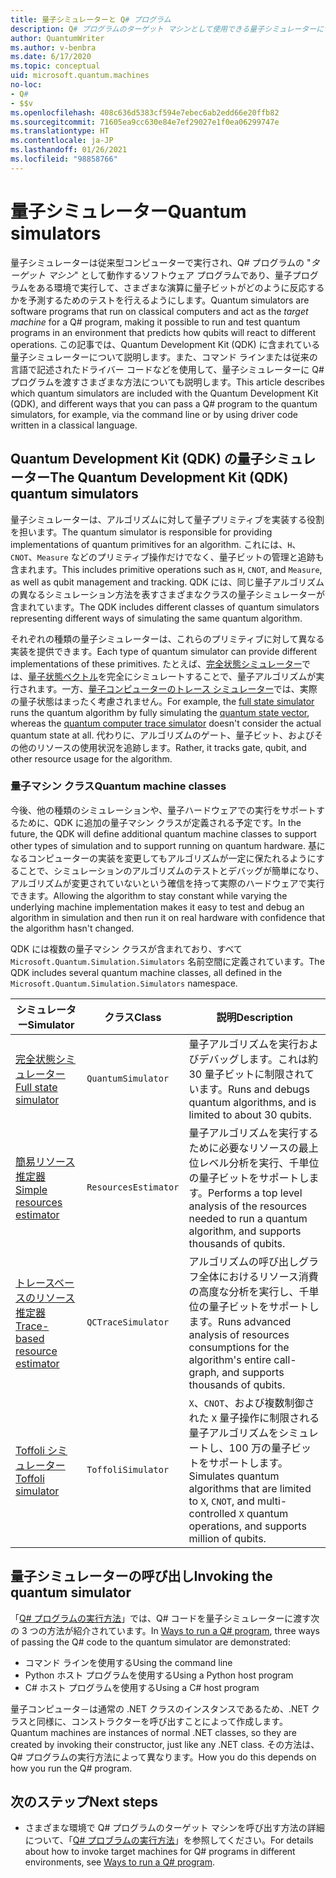 ```yaml
---
title: 量子シミュレーターと Q# プログラム
description: Q# プログラムのターゲット マシンとして使用できる量子シミュレーターについて説明します。
author: QuantumWriter
ms.author: v-benbra
ms.date: 6/17/2020
ms.topic: conceptual
uid: microsoft.quantum.machines
no-loc:
- Q#
- $$v
ms.openlocfilehash: 408c636d5383cf594e7ebec6ab2edd66e20ffb82
ms.sourcegitcommit: 71605ea9cc630e84e7ef29027e1f0ea06299747e
ms.translationtype: HT
ms.contentlocale: ja-JP
ms.lasthandoff: 01/26/2021
ms.locfileid: "98858766"
---
```

# <a name="quantum-simulators"></a><span data-ttu-id="83da3-103">量子シミュレーター</span><span class="sxs-lookup"><span data-stu-id="83da3-103">Quantum simulators</span></span>

<span data-ttu-id="83da3-104">量子シミュレーターは従来型コンピューターで実行され、Q# プログラムの "*ターゲット マシン*" として動作するソフトウェア プログラムであり、量子プログラムをある環境で実行して、さまざまな演算に量子ビットがどのように反応するかを予測するためのテストを行えるようにします。</span><span class="sxs-lookup"><span data-stu-id="83da3-104">Quantum simulators are software programs that run on classical computers and act as the *target machine* for a Q# program, making it possible to run and test quantum programs in an environment that predicts how qubits will react to different operations.</span></span> <span data-ttu-id="83da3-105">この記事では、Quantum Development Kit (QDK) に含まれている量子シミュレーターについて説明します。また、コマンド ラインまたは従来の言語で記述されたドライバー コードなどを使用して、量子シミュレーターに Q# プログラムを渡すさまざまな方法についても説明します。</span><span class="sxs-lookup"><span data-stu-id="83da3-105">This article describes which quantum simulators are included with the Quantum Development Kit (QDK), and different ways that you can pass a Q# program to the quantum simulators, for example, via the command line or by using driver code written in a classical language.</span></span>  



## <a name="the-quantum-development-kit-qdk-quantum-simulators"></a><span data-ttu-id="83da3-106">Quantum Development Kit (QDK) の量子シミュレーター</span><span class="sxs-lookup"><span data-stu-id="83da3-106">The Quantum Development Kit (QDK) quantum simulators</span></span>

<span data-ttu-id="83da3-107">量子シミュレーターは、アルゴリズムに対して量子プリミティブを実装する役割を担います。</span><span class="sxs-lookup"><span data-stu-id="83da3-107">The quantum simulator is responsible for providing implementations of quantum primitives for an algorithm.</span></span> <span data-ttu-id="83da3-108">これには、`H`、`CNOT`、`Measure` などのプリミティブ操作だけでなく、量子ビットの管理と追跡も含まれます。</span><span class="sxs-lookup"><span data-stu-id="83da3-108">This includes primitive operations such as `H`, `CNOT`, and `Measure`, as well as qubit management and tracking.</span></span> <span data-ttu-id="83da3-109">QDK には、同じ量子アルゴリズムの異なるシミュレーション方法を表すさまざまなクラスの量子シミュレーターが含まれています。</span><span class="sxs-lookup"><span data-stu-id="83da3-109">The QDK includes different classes of quantum simulators representing different ways of simulating the same quantum algorithm.</span></span> 


<span data-ttu-id="83da3-110">それぞれの種類の量子シミュレーターは、これらのプリミティブに対して異なる実装を提供できます。</span><span class="sxs-lookup"><span data-stu-id="83da3-110">Each type of quantum simulator can provide different implementations of these primitives.</span></span> <span data-ttu-id="83da3-111">たとえば、[完全状態シミュレーター](xref:microsoft.quantum.machines.full-state-simulator)では、[量子状態ベクトル](xref:microsoft.quantum.glossary#quantum-state)を完全にシミュレートすることで、量子アルゴリズムが実行されます。一方、[量子コンピューターのトレース シミュレーター](xref:microsoft.quantum.machines.qc-trace-simulator.intro)では、実際の量子状態はまったく考慮されません。</span><span class="sxs-lookup"><span data-stu-id="83da3-111">For example, the [full state simulator](xref:microsoft.quantum.machines.full-state-simulator) runs the quantum algorithm by fully simulating the [quantum state vector](xref:microsoft.quantum.glossary#quantum-state), whereas the [quantum computer trace simulator](xref:microsoft.quantum.machines.qc-trace-simulator.intro) doesn't consider the actual quantum state at all.</span></span> <span data-ttu-id="83da3-112">代わりに、アルゴリズムのゲート、量子ビット、およびその他のリソースの使用状況を追跡します。</span><span class="sxs-lookup"><span data-stu-id="83da3-112">Rather, it tracks gate, qubit, and other resource usage for the algorithm.</span></span>

### <a name="quantum-machine-classes"></a><span data-ttu-id="83da3-113">量子マシン クラス</span><span class="sxs-lookup"><span data-stu-id="83da3-113">Quantum machine classes</span></span>

<span data-ttu-id="83da3-114">今後、他の種類のシミュレーションや、量子ハードウェアでの実行をサポートするために、QDK に追加の量子マシン クラスが定義される予定です。</span><span class="sxs-lookup"><span data-stu-id="83da3-114">In the future, the QDK will define additional quantum machine classes to support other types of simulation and to support running on quantum hardware.</span></span> <span data-ttu-id="83da3-115">基になるコンピューターの実装を変更してもアルゴリズムが一定に保たれるようにすることで、シミュレーションのアルゴリズムのテストとデバッグが簡単になり、アルゴリズムが変更されていないという確信を持って実際のハードウェアで実行できます。</span><span class="sxs-lookup"><span data-stu-id="83da3-115">Allowing the algorithm to stay constant while varying the underlying machine implementation makes it easy to test and debug an algorithm in simulation and then run it on real hardware with confidence that the algorithm hasn't changed.</span></span>

<span data-ttu-id="83da3-116">QDK には複数の量子マシン クラスが含まれており、すべて `Microsoft.Quantum.Simulation.Simulators` 名前空間に定義されています。</span><span class="sxs-lookup"><span data-stu-id="83da3-116">The QDK includes several quantum machine classes, all defined in the `Microsoft.Quantum.Simulation.Simulators` namespace.</span></span>

|<span data-ttu-id="83da3-117">シミュレーター</span><span class="sxs-lookup"><span data-stu-id="83da3-117">Simulator</span></span> |<span data-ttu-id="83da3-118">クラス</span><span class="sxs-lookup"><span data-stu-id="83da3-118">Class</span></span>|<span data-ttu-id="83da3-119">説明</span><span class="sxs-lookup"><span data-stu-id="83da3-119">Description</span></span>|
|-----|------|---|
|[<span data-ttu-id="83da3-120">完全状態シミュレーター</span><span class="sxs-lookup"><span data-stu-id="83da3-120">Full state simulator</span></span>](xref:microsoft.quantum.machines.full-state-simulator)| `QuantumSimulator` | <span data-ttu-id="83da3-121">量子アルゴリズムを実行およびデバッグします。これは約 30 量子ビットに制限されています。</span><span class="sxs-lookup"><span data-stu-id="83da3-121">Runs and debugs quantum algorithms, and is limited to about 30 qubits.</span></span> |
|[<span data-ttu-id="83da3-122">簡易リソース推定器</span><span class="sxs-lookup"><span data-stu-id="83da3-122">Simple resources estimator</span></span>](xref:microsoft.quantum.machines.resources-estimator)| `ResourcesEstimator` | <span data-ttu-id="83da3-123">量子アルゴリズムを実行するために必要なリソースの最上位レベル分析を実行、千単位の量子ビットをサポートします。</span><span class="sxs-lookup"><span data-stu-id="83da3-123">Performs a top level analysis of the resources needed to run a quantum algorithm, and supports thousands of qubits.</span></span>|
|[<span data-ttu-id="83da3-124">トレースベースのリソース推定器</span><span class="sxs-lookup"><span data-stu-id="83da3-124">Trace-based resource estimator</span></span>](xref:microsoft.quantum.machines.qc-trace-simulator.intro)|  `QCTraceSimulator` |<span data-ttu-id="83da3-125">アルゴリズムの呼び出しグラフ全体におけるリソース消費の高度な分析を実行し、千単位の量子ビットをサポートします。</span><span class="sxs-lookup"><span data-stu-id="83da3-125">Runs advanced analysis of resources consumptions for the algorithm's entire call-graph, and supports thousands of qubits.</span></span>|
|[<span data-ttu-id="83da3-126">Toffoli シミュレーター</span><span class="sxs-lookup"><span data-stu-id="83da3-126">Toffoli simulator</span></span>](xref:microsoft.quantum.machines.toffoli-simulator)| `ToffoliSimulator` |<span data-ttu-id="83da3-127">`X`、`CNOT`、および複数制御された `X` 量子操作に制限される量子アルゴリズムをシミュレートし、100 万の量子ビットをサポートします。</span><span class="sxs-lookup"><span data-stu-id="83da3-127">Simulates quantum algorithms that are limited to `X`, `CNOT`, and multi-controlled `X` quantum operations, and supports million of qubits.</span></span> |

## <a name="invoking-the-quantum-simulator"></a><span data-ttu-id="83da3-128">量子シミュレーターの呼び出し</span><span class="sxs-lookup"><span data-stu-id="83da3-128">Invoking the quantum simulator</span></span>

<span data-ttu-id="83da3-129">「[Q# プログラムの実行方法](xref:microsoft.quantum.guide.host-programs)」では、Q# コードを量子シミュレーターに渡す次の 3 つの方法が紹介されています。</span><span class="sxs-lookup"><span data-stu-id="83da3-129">In [Ways to run a Q# program](xref:microsoft.quantum.guide.host-programs), three ways of passing the Q# code to the quantum simulator are demonstrated:</span></span> 

* <span data-ttu-id="83da3-130">コマンド ラインを使用する</span><span class="sxs-lookup"><span data-stu-id="83da3-130">Using the command line</span></span>
* <span data-ttu-id="83da3-131">Python ホスト プログラムを使用する</span><span class="sxs-lookup"><span data-stu-id="83da3-131">Using a Python host program</span></span>
* <span data-ttu-id="83da3-132">C# ホスト プログラムを使用する</span><span class="sxs-lookup"><span data-stu-id="83da3-132">Using a C# host program</span></span>

<span data-ttu-id="83da3-133">量子コンピュータ－は通常の .NET クラスのインスタンスであるため、.NET クラスと同様に、コンストラクターを呼び出すことによって作成します。</span><span class="sxs-lookup"><span data-stu-id="83da3-133">Quantum machines are instances of normal .NET classes, so they are created by invoking their constructor, just like any .NET class.</span></span> <span data-ttu-id="83da3-134">その方法は、Q# プログラムの実行方法によって異なります。</span><span class="sxs-lookup"><span data-stu-id="83da3-134">How you do this depends on how you run the Q# program.</span></span>

## <a name="next-steps"></a><span data-ttu-id="83da3-135">次のステップ</span><span class="sxs-lookup"><span data-stu-id="83da3-135">Next steps</span></span>

* <span data-ttu-id="83da3-136">さまざまな環境で Q# プログラムのターゲット マシンを呼び出す方法の詳細について、「[Q# プロブラムの実行方法](xref:microsoft.quantum.guide.host-programs)」を参照してください。</span><span class="sxs-lookup"><span data-stu-id="83da3-136">For details about how to invoke target machines for Q# programs in different environments, see [Ways to run a Q# program](xref:microsoft.quantum.guide.host-programs).</span></span>
